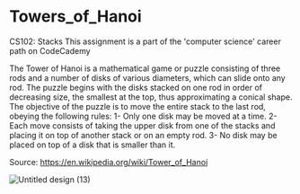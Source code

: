 # Towers_of_Hanoi
CS102: Stacks
This assignment is a part of the 'computer science' career path on CodeCademy

The Tower of Hanoi is a mathematical game or puzzle consisting of three rods and a number of disks of various diameters, which can slide onto any rod. The puzzle begins with the disks stacked on one rod in order of decreasing size, the smallest at the top, thus approximating a conical shape. The objective of the puzzle is to move the entire stack to the last rod, obeying the following rules:
1- Only one disk may be moved at a time.
2- Each move consists of taking the upper disk from one of the stacks and placing it on top of another stack or on an empty rod.
3- No disk may be placed on top of a disk that is smaller than it.

Source: https://en.wikipedia.org/wiki/Tower_of_Hanoi

![Untitled design (13)](https://user-images.githubusercontent.com/43753715/168408643-b456b832-a0a5-4ab2-842a-f49ec851fdaf.png)
